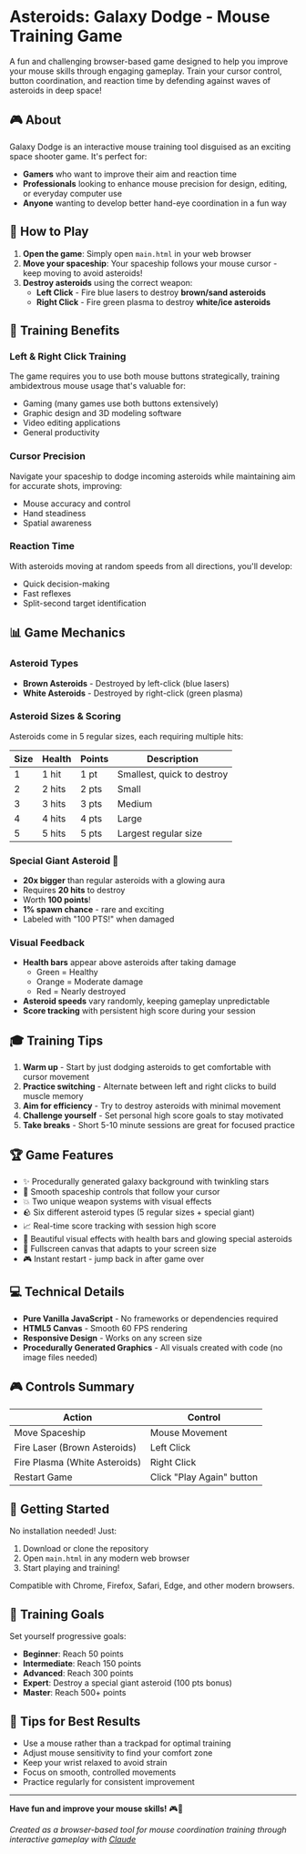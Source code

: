 # Asteroids: Galaxy Dodge - Mouse Training Game

A fun and challenging browser-based game designed to help you improve your mouse skills through engaging gameplay. Train your cursor control, button coordination, and reaction time by defending against waves of asteroids in deep space!

## 🎮 About

Galaxy Dodge is an interactive mouse training tool disguised as an exciting space shooter game. It's perfect for:

- **Gamers** who want to improve their aim and reaction time
- **Professionals** looking to enhance mouse precision for design, editing, or everyday computer use
- **Anyone** wanting to develop better hand-eye coordination in a fun way

## 🚀 How to Play

1. **Open the game**: Simply open `main.html` in your web browser
2. **Move your spaceship**: Your spaceship follows your mouse cursor - keep moving to avoid asteroids!
3. **Destroy asteroids** using the correct weapon:
   - **Left Click** - Fire blue lasers to destroy **brown/sand asteroids**
   - **Right Click** - Fire green plasma to destroy **white/ice asteroids**

## 🎯 Training Benefits

### Left & Right Click Training
The game requires you to use both mouse buttons strategically, training ambidextrous mouse usage that's valuable for:
- Gaming (many games use both buttons extensively)
- Graphic design and 3D modeling software
- Video editing applications
- General productivity

### Cursor Precision
Navigate your spaceship to dodge incoming asteroids while maintaining aim for accurate shots, improving:
- Mouse accuracy and control
- Hand steadiness
- Spatial awareness

### Reaction Time
With asteroids moving at random speeds from all directions, you'll develop:
- Quick decision-making
- Fast reflexes
- Split-second target identification

## 📊 Game Mechanics

### Asteroid Types
- **Brown Asteroids** - Destroyed by left-click (blue lasers)
- **White Asteroids** - Destroyed by right-click (green plasma)

### Asteroid Sizes & Scoring
Asteroids come in 5 regular sizes, each requiring multiple hits:

| Size | Health | Points | Description |
|------|--------|--------|-------------|
| 1    | 1 hit  | 1 pt   | Smallest, quick to destroy |
| 2    | 2 hits | 2 pts  | Small |
| 3    | 3 hits | 3 pts  | Medium |
| 4    | 4 hits | 4 pts  | Large |
| 5    | 5 hits | 5 pts  | Largest regular size |

### Special Giant Asteroid 🌟
- **20x bigger** than regular asteroids with a glowing aura
- Requires **20 hits** to destroy
- Worth **100 points**!
- **1% spawn chance** - rare and exciting
- Labeled with "100 PTS!" when damaged

### Visual Feedback
- **Health bars** appear above asteroids after taking damage
  - Green = Healthy
  - Orange = Moderate damage
  - Red = Nearly destroyed
- **Asteroid speeds** vary randomly, keeping gameplay unpredictable
- **Score tracking** with persistent high score during your session

## 🎓 Training Tips

1. **Warm up** - Start by just dodging asteroids to get comfortable with cursor movement
2. **Practice switching** - Alternate between left and right clicks to build muscle memory
3. **Aim for efficiency** - Try to destroy asteroids with minimal movement
4. **Challenge yourself** - Set personal high score goals to stay motivated
5. **Take breaks** - Short 5-10 minute sessions are great for focused practice

## 🏆 Game Features

- ✨ Procedurally generated galaxy background with twinkling stars
- 🚀 Smooth spaceship controls that follow your cursor
- 💥 Two unique weapon systems with visual effects
- 🪨 Six different asteroid types (5 regular sizes + special giant)
- 📈 Real-time score tracking with session high score
- 🎨 Beautiful visual effects with health bars and glowing special asteroids
- 📱 Fullscreen canvas that adapts to your screen size
- 🎮 Instant restart - jump back in after game over

## 💻 Technical Details

- **Pure Vanilla JavaScript** - No frameworks or dependencies required
- **HTML5 Canvas** - Smooth 60 FPS rendering
- **Responsive Design** - Works on any screen size
- **Procedurally Generated Graphics** - All visuals created with code (no image files needed)

## 🎮 Controls Summary

| Action | Control |
|--------|---------|
| Move Spaceship | Mouse Movement |
| Fire Laser (Brown Asteroids) | Left Click |
| Fire Plasma (White Asteroids) | Right Click |
| Restart Game | Click "Play Again" button |

## 🏁 Getting Started

No installation needed! Just:
1. Download or clone the repository
2. Open `main.html` in any modern web browser
3. Start playing and training!

Compatible with Chrome, Firefox, Safari, Edge, and other modern browsers.

## 🎯 Training Goals

Set yourself progressive goals:
- **Beginner**: Reach 50 points
- **Intermediate**: Reach 150 points
- **Advanced**: Reach 300 points
- **Expert**: Destroy a special giant asteroid (100 pts bonus)
- **Master**: Reach 500+ points

## 📝 Tips for Best Results

- Use a mouse rather than a trackpad for optimal training
- Adjust mouse sensitivity to find your comfort zone
- Keep your wrist relaxed to avoid strain
- Focus on smooth, controlled movements
- Practice regularly for consistent improvement

---

**Have fun and improve your mouse skills!** 🎮🚀

*Created as a browser-based tool for mouse coordination training through interactive gameplay with [Claude](https://claude.com/product/claude-code)*
